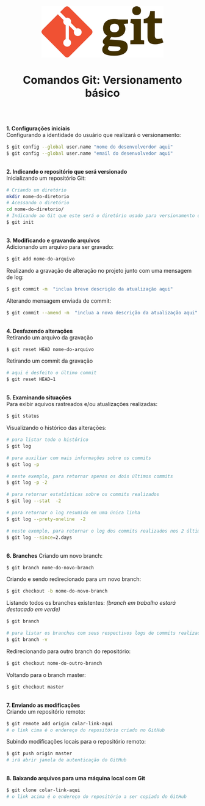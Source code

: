 <div align="center">
	<img src="./assets/git.png">
	<h1>Comandos Git: Versionamento básico</h1>
</div>
&nbsp;
     
&nbsp;       
**1. Configurações iniciais**  
Configurando a identidade do usuário que realizará o versionamento:
```sh
$ git config --global user.name "nome do desenvolverdor aqui"
$ git config --global user.name "email do desenvolvedor aqui"
```
&nbsp;
&nbsp;   
**2. Indicando o repositório que será versionado**  
Inicializando um repositório Git:
```sh
# Criando um diretório
mkdir nome-do-diretorio
# Acessando o diretório
cd nome-do-diretorio/   
# Indicando ao Git que este será o diretório usado para versionamento do projeto
$ git init 
```
&nbsp;
&nbsp;       
**3. Modificando e gravando arquivos**   
Adicionando um arquivo para ser gravado:
```sh
$ git add nome-do-arquivo
```
Realizando a gravação de alteração no projeto junto com uma mensagem de log:
```sh
$ git commit -m  "inclua breve descrição da atualização aqui"
```
Alterando mensagem enviada de commit:
```sh
$ git commit --amend -m  "inclua a nova descrição da atualização aqui"
```
&nbsp;
&nbsp;   
**4. Desfazendo alterações**   
Retirando um arquivo da gravação  
```sh
$ git reset HEAD nome-do-arquivo
```
Retirando um commit da gravação  
```sh
# aqui é desfeito o último commit
$ git reset HEAD~1   
```
&nbsp;
&nbsp;   
**5. Examinando situações**   
Para exibir aquivos rastreados e/ou atualizações realizadas:
```sh
$ git status
```
Visualizando o histórico das alterações:
```sh
# para listar todo o histórico  
$ git log   
```
```sh
# para auxiliar com mais informações sobre os commits
$ git log -p  
```
```sh
# neste exemplo, para retornar apenas os dois últimos commits
$ git log -p -2  
```
```sh
# para retornar estatísticas sobre os commits realizados
$ git log --stat  -2  
```
```sh
# para retornar o log resumido em uma única linha
$ git log --prety-oneline  -2 
```
```sh
# neste exemplo, para retornar o log dos commits realizados nos 2 últimos dias
$ git log --since=2.days 
```
&nbsp;
&nbsp;       
**6. Branches** 
Criando um novo branch:
```sh
$ git branch nome-do-novo-branch
```
Criando e sendo redirecionado para um novo branch:
```sh
$ git checkout -b nome-do-novo-branch
```

Listando todos os branches existentes: *(branch em trabalho estará destacado em verde)*
```sh
$ git branch     
```
```sh
# para listar os branches com seus respectivos logs de commits realizados
$ git branch -v   
```

Redirecionando para outro branch do repositório:
```sh
$ git checkout nome-do-outro-branch
```

Voltando para o branch master:
```sh
$ git checkout master    
``` 
&nbsp;
&nbsp;       
**7. Enviando as modificações**    
Criando um repositório remoto:
```sh
$ git remote add origin colar-link-aqui
# o link cima é o endereço do repositório criado no GitHub
```

Subindo modificações locais para o repositório remoto:
```sh
$ git push origin master  
# irá abrir janela de autenticação do GitHub
```
&nbsp;
&nbsp;     
**8. Baixando arquivos para uma máquina local com Git**
```sh
$ git clone colar-link-aqui  
# o link acima é o endereço do repositório a ser copiado do GitHub
```